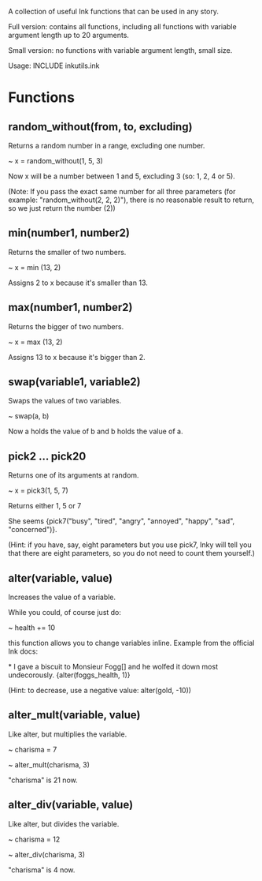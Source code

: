 A collection of useful Ink functions that can be used in any story.

Full version: contains all functions, including all functions with variable argument length up to 20 arguments.

Small version: no functions with variable argument length, small size.

Usage: INCLUDE inkutils.ink

# Functions

## random_without(from, to, excluding)

Returns a random number in a range, excluding one number.

~ x = random_without(1, 5, 3)

Now x will be a number between 1 and 5, excluding 3 (so: 1, 2, 4 or 5).

(Note: If you pass the exact same number for all three parameters (for example: "random_without(2, 2, 2)"), there is no reasonable result to return, so we just return the number (2))
  
## min(number1, number2)

Returns the smaller of two numbers.

~ x = min (13, 2)

Assigns 2 to x because it's smaller than 13.

## max(number1, number2)

Returns the bigger of two numbers.
  
~ x = max (13, 2)

Assigns 13 to x because it's bigger than 2.

## swap(variable1, variable2)

Swaps the values of two variables.

~ swap(a, b)
  
Now a holds the value of b and b holds the value of a.

## pick2 ... pick20

Returns one of its arguments at random.

~ x = pick3(1, 5, 7)

Returns either 1, 5 or 7 

She seems {pick7("busy", "tired", "angry", "annoyed", "happy", "sad", "concerned")}.

(Hint: if you have, say, eight parameters but you use pick7, Inky will tell you that there are eight parameters, so you do not need to count them yourself.)

## alter(variable, value)

Increases the value of a variable.

While you could, of course just do:

  ~ health += 10

this function allows you to change variables inline. Example from the official Ink docs:

  \* I gave a biscuit to Monsieur Fogg[] and he wolfed it down most undecorously. {alter(foggs_health, 1)}

(Hint: to decrease, use a negative value: alter(gold, -10))

## alter_mult(variable, value)

Like alter, but multiplies the variable.

~ charisma = 7

~ alter_mult(charisma, 3)

"charisma" is 21 now.

## alter_div(variable, value)

Like alter, but divides the variable.

~ charisma = 12

~ alter_div(charisma, 3)

"charisma" is 4 now.

